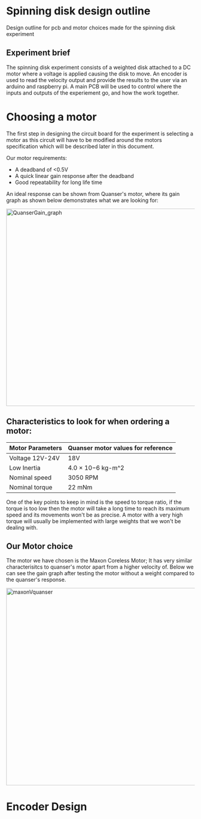 # Spinning disk design outline
Design outline for pcb and motor choices made for the spinning disk experiment 

## Experiment brief

The spinning disk experiment consists of a weighted disk attached to a DC motor where a voltage is applied causing the disk to move. An encoder is used to read the velocity output and provide the results to the user via an arduino and raspberry pi. A main PCB will be used to control where the inputs and outputs of the experiement go, and how the work together.

# Choosing a motor

The first step in designing the circuit board for the experiment is selecting a motor as this circuit will have to be modified around the motors specification which will be described later in this document.

Our motor requirements:
- A deadband of <0.5V
- A quick linear gain response after the deadband
- Good repeatability for long life time

An ideal response can be shown from Quanser's motor, where its gain graph as shown below demonstrates what we are looking for:

<img width="527" alt="QuanserGain_graph" src="https://user-images.githubusercontent.com/87417442/125777520-b5089581-b4e3-4b79-ad56-eedee1e55f10.PNG">

## Characteristics to look for when ordering a motor:

|Motor Parameters| Quanser motor values for reference|
|----------------|-----------------------------------|
| Voltage 12V-24V | 18V |
| Low Inertia | 4.0 × 10−6 kg-m^2 |
| Nominal speed | 3050 RPM |
| Nominal torque | 22 mNm |

One of the key points to keep in mind is the speed to torque ratio, if the torque is too low then the motor will take a long time to reach its maximum speed and its movements won't be as precise. A motor with a very high torque will usually be implemented with large weights that we won't be dealing with.

## Our Motor choice

The motor we have chosen is the Maxon Coreless Motor; It has very similar characterisitcs to quanser's motor apart from a higher velocity of. Below we can see the gain graph after testing the motor without a weight compared to the quanser's response. 

<img width="527" alt="maxonVquanser" src="https://user-images.githubusercontent.com/87417442/125797198-7a27112d-0e25-4391-be40-0b0f557556fd.PNG">

# **Encoder Design**



